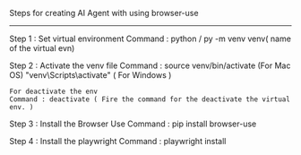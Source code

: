 
Steps for creating AI Agent with using browser-use

------------------------------------------------------------------------------

Step 1 : Set virtual environment
	Command : python / py -m venv venv( name of the virtual evn)

Step 2 : Activate the venv file 
	Command : source venv/bin/activate (For Mac OS) "venv\Scripts\activate" ( For Windows )

	For deactivate the env
	Command : deactivate ( Fire the command for the deactivate the virtual env. )

Step 3 : Install the Browser Use
	Command : pip install browser-use

Step 4 : Install the playwright 
	Command : playwright install